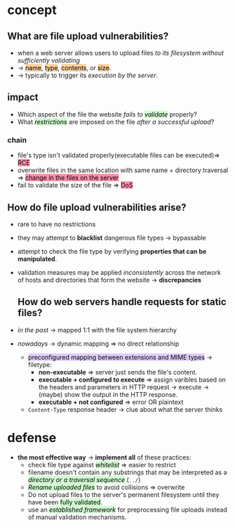 # concept

## What are file upload vulnerabilities?

- when a web server allows users to upload files *to its filesystem* *without sufficiently validating*
- -> <mark style="background: #FFB86CA6;">name</mark>, <mark style="background: #FFB86CA6;">type</mark>, <mark style="background: #FFB86CA6;">contents</mark>, or <mark style="background: #FFB86CA6;">size</mark>.
- -> typically to trigger its *execution by the server*.
## impact

- Which aspect of the file the website *fails to <mark style="background: #BBFABBA6;">validate</mark>* properly?
- What *<mark style="background: #BBFABBA6;">restrictions</mark>* are imposed on the file *after a successful upload*? 
### chain 
- file's type isn't validated properly(executable files can be executed)=> <mark style="background: #FF5582A6;">RCE</mark> 
- overwrite files in the same location with same name + directory traversal => <mark style="background: #FF5582A6;">change in the files on the server</mark> 
- fail to validate the size of the file => <mark style="background: #FF5582A6;">DoS</mark>
## How do file upload vulnerabilities arise?

- rare to have no restrictions
- they may attempt to **blacklist** dangerous file types -> bypassable
- attempt to check the file type by verifying **properties that can be manipulated**.
- validation measures may be applied *inconsistently* across the network of hosts and directories that form the website -> **discrepancies**
  
  ## How do web servers handle requests for static files?

- _in the past_ -> mapped 1:1 with the file system hierarchy
- _nowadays_ -> dynamic mapping => no direct relationship
	- <mark style="background: #D2B3FFA6;">preconfigured mapping between extensions and MIME types</mark> -> filetype:
		- **non-executable** => server just sends the file's content.
		- **executable + configured to execute** => assign varibles based on the headers and parameters in HTTP request -> execute -> (maybe) show the output in the HTTP response.
		- **executable + not configured** => error OR plaintext 
	- `Content-Type` response header -> clue about what the server thinks

# defense 

- **the most effective way** -> **implement all** of these practices:
	- check file type against *<mark style="background: #BBFABBA6;">whitelist</mark>* => easier to restrict
	- filename doesn't contain any substrings that may be interpreted as a *<mark style="background: #BBFABBA6;">directory or a traversal sequence</mark>* (`../`) 
	- *<mark style="background: #BBFABBA6;">Rename uploaded files</mark>* to avoid collisions => overwrite
	- Do not upload files to the server's permanent filesystem until they have been <mark style="background: #BBFABBA6;">fully validated</mark>. 
	- use an *<mark style="background: #BBFABBA6;">established framework</mark>* for preprocessing file uploads instead of manual validation mechanisms.

